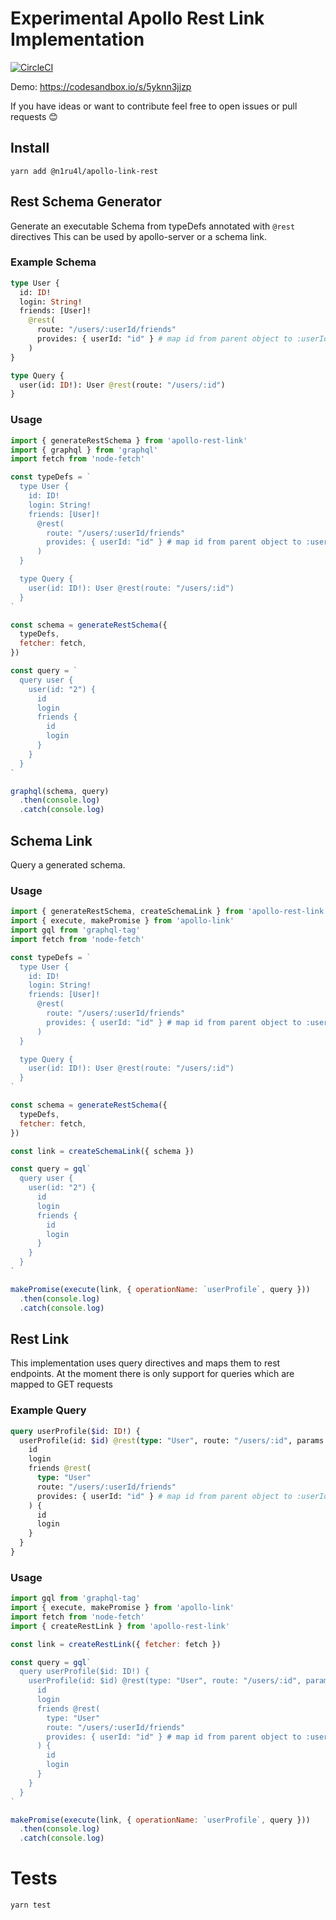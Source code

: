 # Experimental Apollo Rest Link Implementation

[![CircleCI](https://circleci.com/gh/n1ru4l/apollo-link-rest.svg?style=svg)](https://circleci.com/gh/n1ru4l/apollo-link-rest)

Demo: https://codesandbox.io/s/5yknn3jjzp

If you have ideas or want to contribute feel free to open issues or pull requests 😊

## Install

```shell
yarn add @n1ru4l/apollo-link-rest
```

## Rest Schema Generator

Generate an executable Schema from typeDefs annotated with `@rest` directives
 This can be used by apollo-server or a schema link.

### Example Schema

```graphql
type User {
  id: ID!
  login: String!
  friends: [User]!
    @rest(
      route: "/users/:userId/friends"
      provides: { userId: "id" } # map id from parent object to :userId route param
    )
}

type Query {
  user(id: ID!): User @rest(route: "/users/:id")
}
```

### Usage

```javascript
import { generateRestSchema } from 'apollo-rest-link'
import { graphql } from 'graphql'
import fetch from 'node-fetch'

const typeDefs = `
  type User {
    id: ID!
    login: String!
    friends: [User]!
      @rest(
        route: "/users/:userId/friends"
        provides: { userId: "id" } # map id from parent object to :userId route param
      )
  }

  type Query {
    user(id: ID!): User @rest(route: "/users/:id")
  }
`

const schema = generateRestSchema({
  typeDefs,
  fetcher: fetch,
})

const query = `
  query user {
    user(id: "2") {
      id
      login
      friends {
        id
        login
      }
    }
  }
`

graphql(schema, query)
  .then(console.log)
  .catch(console.log)
```

## Schema Link

Query a generated schema.

### Usage

```javascript
import { generateRestSchema, createSchemaLink } from 'apollo-rest-link'
import { execute, makePromise } from 'apollo-link'
import gql from 'graphql-tag'
import fetch from 'node-fetch'

const typeDefs = `
  type User {
    id: ID!
    login: String!
    friends: [User]!
      @rest(
        route: "/users/:userId/friends"
        provides: { userId: "id" } # map id from parent object to :userId route param
      )
  }

  type Query {
    user(id: ID!): User @rest(route: "/users/:id")
  }
`

const schema = generateRestSchema({
  typeDefs,
  fetcher: fetch,
})

const link = createSchemaLink({ schema })

const query = gql`
  query user {
    user(id: "2") {
      id
      login
      friends {
        id
        login
      }
    }
  }
`

makePromise(execute(link, { operationName: `userProfile`, query }))
  .then(console.log)
  .catch(console.log)
```


## Rest Link

This implementation uses query directives and maps them to rest endpoints.
At the moment there is only support for queries which are mapped to GET requests

### Example Query

```graphql
query userProfile($id: ID!) {
  userProfile(id: $id) @rest(type: "User", route: "/users/:id", params: { id: $id }) {
    id
    login
    friends @rest(
      type: "User"
      route: "/users/:userId/friends"
      provides: { userId: "id" } # map id from parent object to :userId route param
    ) {
      id
      login
    }
  }
}
```

### Usage

```javascript
import gql from 'graphql-tag'
import { execute, makePromise } from 'apollo-link'
import fetch from 'node-fetch'
import { createRestLink } from 'apollo-rest-link'

const link = createRestLink({ fetcher: fetch })

const query = gql`
  query userProfile($id: ID!) {
    userProfile(id: $id) @rest(type: "User", route: "/users/:id", params: { id: $id }) {
      id
      login
      friends @rest(
        type: "User"
        route: "/users/:userId/friends"
        provides: { userId: "id" } # map id from parent object to :userId route param
      ) {
        id
        login
      }
    }
  }
`

makePromise(execute(link, { operationName: `userProfile`, query }))
  .then(console.log)
  .catch(console.log)

```

# Tests

```shell
yarn test
```
